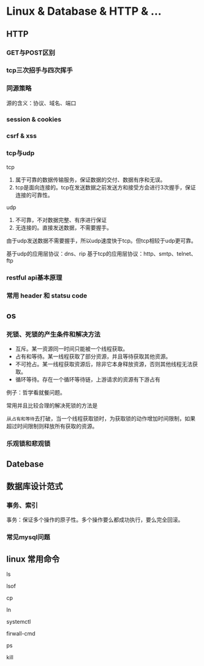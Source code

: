 # Linux & Database & HTTP & ...

## HTTP

### GET与POST区别

### tcp三次招手与四次挥手

### 同源策略

源的含义：协议、域名、端口

### session & cookies

### csrf & xss

### tcp与udp

tcp

1. 属于可靠的数据传输服务，保证数据的交付、数据有序和无误。
2. tcp是面向连接的。tcp在发送数据之前发送方和接受方会进行3次握手，保证连接的可靠性。

udp

1. 不可靠，不对数据完整、有序进行保证
2. 无连接的。直接发送数据，不需要握手。

由于udp发送数据不需要握手，所以udp速度快于tcp。但tcp相较于udp更可靠。

基于udp的应用层协议：dns、rip
基于tcp的应用层协议：http、smtp、telnet、ftp

### restful api基本原理

### 常用 header 和 statsu code

## os

### 死锁、死锁的产生条件和解决方法

- 互斥。某一资源同一时间只能被一个线程获取。
- 占有和等待。某一线程获取了部分资源，并且等待获取其他资源。
- 不可抢占。某一线程获取资源后，除非它本身释放资源，否则其他线程无法获取。
- 循环等待。存在一个循环等待链，上游请求的资源有下游占有

例子：哲学看就餐问题。

常用并且比较合理的解决死锁的方法是

从`占有和等待`去打破，当一个线程获取锁时，为获取锁的动作增加时间限制，如果超过时间限制则释放所有获取的资源。

### 乐观锁和悲观锁

## Datebase

## 数据库设计范式

### 事务、索引

事务：保证多个操作的原子性。多个操作要么都成功执行，要么完全回滚。

### 常见mysql问题

## linux 常用命令

ls

lsof

cp

ln

systemctl

firwall-cmd

ps

kill
